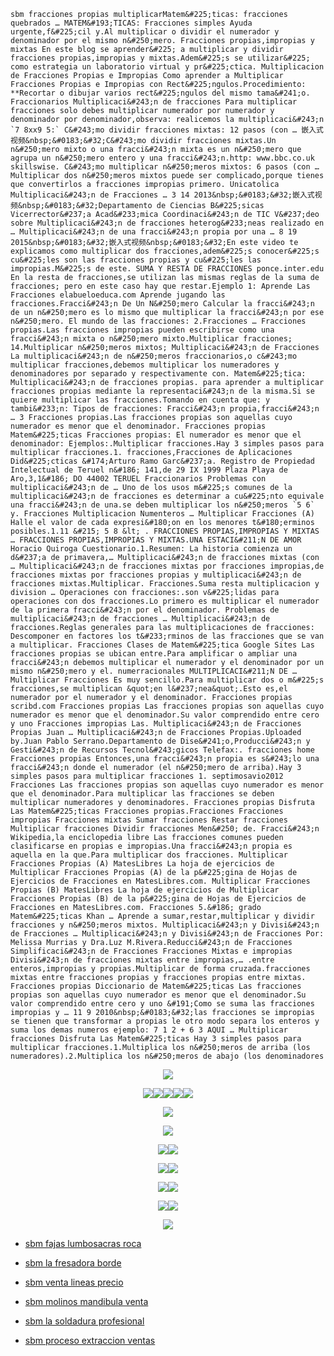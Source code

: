 
```
sbm fracciones propias multiplicarMatem&#225;ticas: fracciones quebrados … MATEM&#193;TICAS: Fracciones simples Ayuda urgente,f&#225;cil y.Al multiplicar o dividir el numerador y denominador por el mismo n&#250;mero. Fracciones propias,impropias y mixtas En este blog se aprender&#225; a multiplicar y dividir fracciones propias,impropias y mixtas.Adem&#225;s se utilizar&#225; como estrategia un laboratorio virtual y pr&#225;ctica. Multiplicacion de Fracciones Propias e Impropias Como aprender a Multiplicar Fracciones Propias e Impropias con Rect&#225;ngulos.Procedimiento: **Recortar o dibujar varios rect&#225;ngulos del mismo tama&#241;o. Fraccionarios Multiplicaci&#243;n de fracciones Para multiplicar fracciones solo debes multiplicar numerador por numerador y denominador por denominador,observa: realicemos la multiplicaci&#243;n `7 8xx9 5:` C&#243;mo dividir fracciones mixtas: 12 pasos (con … 嵌入式视频&nbsp;&#0183;&#32;C&#243;mo dividir fracciones mixtas.Un n&#250;mero mixto o una fracci&#243;n mixta es un n&#250;mero que agrupa un n&#250;mero entero y una fracci&#243;n.http: www.bbc.co.uk skillswise. C&#243;mo multiplicar n&#250;meros mixtos: 6 pasos (con … Multiplicar dos n&#250;meros mixtos puede ser complicado,porque tienes que convertirlos a fracciones impropias primero. Unicatolica Multiplicaci&#243;n de Fracciones … 3 14 2013&nbsp;&#0183;&#32;嵌入式视频&nbsp;&#0183;&#32;Departamento de Ciencias B&#225;sicas Vicerrector&#237;a Acad&#233;mica Coordinaci&#243;n de TIC V&#237;deo sobre Multiplicaci&#243;n de fracciones heterog&#233;neas realizado en … Multiplicaci&#243;n de una fracci&#243;n propia por una … 8 19 2015&nbsp;&#0183;&#32;嵌入式视频&nbsp;&#0183;&#32;En este video te explicamos como multiplicar dos fracciones,adem&#225;s conocer&#225;s cu&#225;les son las fracciones propias y cu&#225;les las impropias.M&#225;s de este. SUMA Y RESTA DE FRACCIONES ponce.inter.edu En la resta de fracciones,se utilizan las mismas reglas de la suma de fracciones; pero en este caso hay que restar.Ejemplo 1: Aprende Las Fracciones elabueloeduca.com Aprende jugando las fracciones.Fracci&#243;n De Un N&#250;mero Calcular la fracci&#243;n de un n&#250;mero es lo mismo que multiplicar la fracci&#243;n por ese n&#250;mero. El mundo de las fracciones: 2.Fracciones … Fracciones propias.Las fracciones impropias pueden escribirse como una fracci&#243;n mixta o n&#250;mero mixto.Multiplicar fracciones; 14.Multiplicar n&#250;meros mixtos; Multiplicaci&#243;n de Fracciones La multiplicaci&#243;n de n&#250;meros fraccionarios,o c&#243;mo multiplicar fracciones,debemos multiplicar los numeradores y denominadores por separado y respectivamente con. Matem&#225;tica: Multiplicaci&#243;n de fracciones propias. para aprender a multiplicar fracciones propias mediante la representaci&#243;n de la misma.Si se quiere multiplicar las fracciones.Tomando en cuenta que: y tambi&#233;n: Tipos de fracciones: Fracci&#243;n propia,fracci&#243;n … 3 Fracciones propias.Las fracciones propias son aquellas cuyo numerador es menor que el denominador. Fracciones propias Matem&#225;ticas Fracciones propias: El numerador es menor que el denominador: Ejemplos:.Multiplicar fracciones.Hay 3 simples pasos para multiplicar fracciones.1. fracciones,Fracciones de Aplicaciones Did&#225;cticas &#174;Arturo Ramo Garc&#237;a. Registro de Propiedad Intelectual de Teruel n&#186; 141,de 29 IX 1999 Plaza Playa de Aro,3,1&#186; DO 44002 TERUEL Fraccionarios Problemas con multiplicaci&#243;n de … Uno de los usos m&#225;s comunes de la multiplicaci&#243;n de fracciones es determinar a cu&#225;nto equivale una fracci&#243;n de una.se deben multiplicar los n&#250;meros `5 6` y. Fracciones Multiplicacion Numenteros … Multiplicar Fracciones (A) Halle el valor de cada expresi&#180;on en los menores t&#180;erminos posibles.1.11 &#215; 5 8 &lt; . FRACCIONES PROPIAS,IMPROPIAS Y MIXTAS … FRACCIONES PROPIAS,IMPROPIAS Y MIXTAS.UNA ESTACI&#211;N DE AMOR Horacio Quiroga Cuestionario.1.Resumen: La historia comienza un d&#237;a de primavera,… Multiplicaci&#243;n de fracciones mixtas (con … Multiplicaci&#243;n de fracciones mixtas por fracciones impropias,de fracciones mixtas por fracciones propias y multiplicaci&#243;n de fracciones mixtas.Multiplicar. Fracciones.Suma resta multiplicacion y division … Operaciones con fracciones:.son v&#225;lidas para operaciones con dos fracciones.Lo primero es multiplicar el numerador de la primera fracci&#243;n por el denominador. Problemas de multiplicaci&#243;n de fracciones … Multiplicaci&#243;n de fracciones.Reglas generales para las multiplicaciones de fracciones: Descomponer en factores los t&#233;rminos de las fracciones que se van a multiplicar. Fracciones Clases de Matem&#225;tica Google Sites Las fracciones propias se ubican entre.Para amplificar o ampliar una fracci&#243;n debemos multiplicar el numerador y el denominador por un mismo n&#250;mero y el. numerracionales MULTIPLICACI&#211;N DE … Multiplicar Fracciones Es muy sencillo.Para multiplicar dos o m&#225;s fracciones,se multiplican &quot;en l&#237;nea&quot;.Esto es,el numerador por el numerador y el denominador. Fracciones propias scribd.com Fracciones propias Las fracciones propias son aquellas cuyo numerador es menor que el denominador.Su valor comprendido entre cero y uno Fracciones impropias Las. Multiplicaci&#243;n de Fracciones Propias Juan … Multiplicaci&#243;n de Fracciones Propias.Uploaded by.Juan Pablo Serrano.Departamento de Dise&#241;o,Producci&#243;n y Gesti&#243;n de Recursos Tecnol&#243;gicos Telefax:. fracciones home Fracciones propias Entonces,una fracci&#243;n propia es s&#243;lo una fracci&#243;n donde el numerador (el n&#250;mero de arriba).Hay 3 simples pasos para multiplicar fracciones 1. septimosavio2012 Fracciones Las fracciones propias son aquellas cuyo numerador es menor que el denominador.Para multiplicar las fracciones se deben multiplicar numeradores y denominadores. Fracciones propias Disfruta Las Matem&#225;ticas Fracciones propias.Fracciones Fracciones impropias Fracciones mixtas Sumar fracciones Restar fracciones Multiplicar fracciones Dividir fracciones Men&#250; de. Fracci&#243;n Wikipedia,la enciclopedia libre Las fracciones comunes pueden clasificarse en propias e impropias.Una fracci&#243;n propia es aquella en la que.Para multiplicar dos fracciones. Multiplicar Fracciones Propias (A) MatesLibres La hoja de ejercicios de Multiplicar Fracciones Propias (A) de la p&#225;gina de Hojas de Ejercicios de Fracciones en MatesLibres.com. Multiplicar Fracciones Propias (B) MatesLibres La hoja de ejercicios de Multiplicar Fracciones Propias (B) de la p&#225;gina de Hojas de Ejercicios de Fracciones en MatesLibres.com. Fracciones 5.&#186; grado Matem&#225;ticas Khan … Aprende a sumar,restar,multiplicar y dividir fracciones y n&#250;meros mixtos. Multiplicaci&#243;n y Divisi&#243;n de Fracciones … Multiplicaci&#243;n y Divisi&#243;n de Fracciones Por: Melissa Murrias y Dra.Luz M.Rivera.Reducci&#243;n de Fracciones Simplificaci&#243;n de Fracciones Fracciones Mixtas e impropias Divisi&#243;n de fracciones mixtas entre impropias,… .entre enteros,impropias y propias.Multiplicar de forma cruzada.fracciones mixtas entre fracciones propias y fracciones propias entre mixtas. Fracciones propias Diccionario de Matem&#225;ticas Las fracciones propias son aquellas cuyo numerador es menor que el denominador.Su valor comprendido entre cero y uno &#191;Como se suma las fracciones impropias y … 11 9 2010&nbsp;&#0183;&#32;las fracciones se impropias se tienen que transformar a propias le otro modo separa los enteros y suma los demas numeros ejemplo: 7 1 2 + 6 3 AQUI … Multiplicar fracciones Disfruta Las Matem&#225;ticas Hay 3 simples pasos para multiplicar fracciones.1.Multiplica los n&#250;meros de arriba (los numeradores).2.Multiplica los n&#250;meros de abajo (los denominadores 
```

<div align="center">

<a href="https://es-crusher.shibang-china.com/github&k=sbm+fracciones+propias+multiplicar"><img src="https://static.shibang-china.com/es/crusher/logo.jpg"></a>

<a href="https://es-crusher.shibang-china.com/github&k=sbm+fracciones+propias+multiplicar"><img src="https://static.shibang-china.com/es/crusher/index.jpg"></a><a href="https://es-crusher.shibang-china.com/material.htmlgithub&k=sbm+fracciones+propias+multiplicar"><img src="https://static.shibang-china.com/es/crusher/material.jpg"></a><a href="https://es-crusher.shibang-china.com/application.htmlgithub&k=sbm+fracciones+propias+multiplicar"><img src="https://static.shibang-china.com/es/crusher/application.jpg"></a><a href="https://es-crusher.shibang-china.com/aboutus.htmlgithub&k=sbm+fracciones+propias+multiplicar"><img src="https://static.shibang-china.com/es/crusher/aboutus.jpg"></a><a href="https://es-crusher.shibang-china.com/contact.htmlgithub&k=sbm+fracciones+propias+multiplicar"><img src="https://static.shibang-china.com/es/crusher/contact.jpg"></a>

<a href="https://es-crusher.shibang-china.com/github&k=sbm+fracciones+propias+multiplicar"><img src="https://static.shibang-china.com/es/crusher/banner.jpg"></a>

<a href="https://swt.shibang-china.com/github&k=sbm+fracciones+propias+multiplicar"><img src="https://static.shibang-china.com/es/crusher/text.jpg"></a>

<a href="https://swt.shibang-china.com/github&k=sbm+fracciones+propias+multiplicar"><img src="https://static.shibang-china.com/es/crusher/chat.jpg"></a><a href="https://es-crusher.shibang-china.com/contact.htmlgithub&k=sbm+fracciones+propias+multiplicar"><img src="https://static.shibang-china.com/es/crusher/message.jpg"></a>

<a href="https://es-crusher.shibang-china.com/products/pe.htmlgithub&k=sbm+fracciones+propias+multiplicar"><img src="https://static.shibang-china.com/es/crusher/pe.jpg"></a><a href="https://es-crusher.shibang-china.com/products/pf.htmlgithub&k=sbm+fracciones+propias+multiplicar"><img src="https://static.shibang-china.com/es/crusher/pf.jpg"></a>

<a href="https://es-crusher.shibang-china.com/products/hpt.htmlgithub&k=sbm+fracciones+propias+multiplicar"><img src="https://static.shibang-china.com/es/crusher/hpt.jpg"></a><a href="https://es-crusher.shibang-china.com/products/vsi.htmlgithub&k=sbm+fracciones+propias+multiplicar"><img src="https://static.shibang-china.com/es/crusher/vsi.jpg"></a>

<a href="https://es-crusher.shibang-china.com/products/klv.htmlgithub&k=sbm+fracciones+propias+multiplicar"><img src="https://static.shibang-china.com/es/crusher/klv.jpg"></a><a href="https://es-crusher.shibang-china.com/products/portable.htmlgithub&k=sbm+fracciones+propias+multiplicar"><img src="https://static.shibang-china.com/es/crusher/portable.jpg"></a>

<a href="https://swt.shibang-china.com/github&k=sbm+fracciones+propias+multiplicar"><img src="https://static.shibang-china.com/es/crusher/case.jpg"></a>

</div>


* [sbm fajas lumbosacras roca](sbm%20fajas%20lumbosacras%20roca.md)

* [sbm la fresadora borde](sbm%20la%20fresadora%20borde.md)

* [sbm venta lineas precio](sbm%20venta%20lineas%20precio.md)

* [sbm molinos mandibula venta](sbm%20molinos%20mandibula%20venta.md)

* [sbm la soldadura profesional](sbm%20la%20soldadura%20profesional.md)

* [sbm proceso extraccion ventas](sbm%20proceso%20extraccion%20ventas.md)